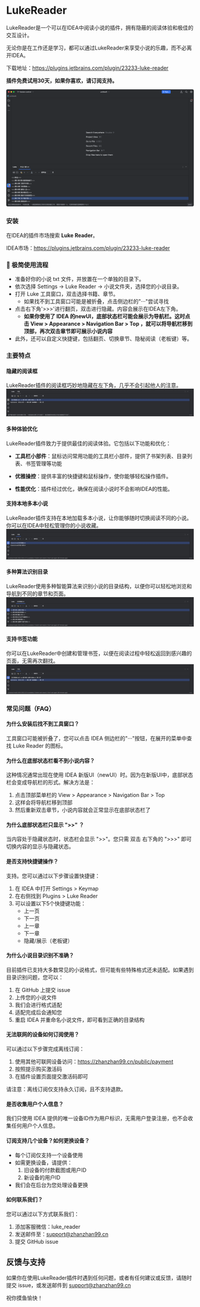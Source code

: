 # LukeReader

LukeReader是一个可以在IDEA中阅读小说的插件，拥有隐蔽的阅读体验和极佳的交互设计。

无论你是在工作还是学习，都可以通过LukeReader来享受小说的乐趣，而不必离开IDEA。

下载地址：https://plugins.jetbrains.com/plugin/23233-luke-reader

**插件免费试用30天，如果你喜欢，请订阅支持。**


![img.png](images/all.png)


### 安装
在IDEA的插件市场搜索 **Luke Reader**。

IDEA市场：https://plugins.jetbrains.com/plugin/23233-luke-reader


### 🚀 极简使用流程
- 准备好你的小说 txt 文件，并放置在一个单独的目录下。
- 依次选择 Settings -> Luke Reader -> 小说文件夹，选择您的小说目录。
- 打开 Luke 工具窗口，双击选择书籍、章节。
  - 如果找不到工具窗口可能是被折叠，点击侧边栏的"···"尝试寻找
- 点击右下角'>>>'进行翻页，双击进行隐藏。内容会展示在IDEA左下角。
  - **如果你使用了 IDEA 的newUI，底部状态栏可能会展示为导航栏。这时点击 View > Appearance > Navigation Bar > Top ，就可以将导航栏移到顶部，再次双击章节即可展示小说内容**
- 此外，还可以自定义快捷键，包括翻页、切换章节、隐秘阅读（老板键）等。



### 主要特点

#### 隐藏的阅读框
LukeReader插件的阅读框巧妙地隐藏在左下角，几乎不会引起他人的注意。
![img.png](images/detail_l.jpeg)

#### 多种体验优化
LukeReader插件致力于提供最佳的阅读体验。它包括以下功能和优化：

- **工具栏小部件**：鼠标访问常用功能的工具栏小部件，提供了书架列表、目录列表、书签管理等功能

- **优雅操控**：提供丰富的快捷键和鼠标操作，使你能够轻松操作插件。

- **性能优化**：插件经过优化，确保在阅读小说时不会影响IDEA的性能。

#### 支持本地多本小说
LukeReader插件支持在本地加载多本小说，让你能够随时切换阅读不同的小说。你可以在IDEA中轻松管理你的小说收藏。
![img.png](images/books_l.jpeg)
#### 多种算法识别目录
LukeReader使用多种智能算法来识别小说的目录结构，以便你可以轻松地浏览和导航到不同的章节和页面。
![img_1.png](images/character_l.jpeg)
#### 支持书签功能
你可以在LukeReader中创建和管理书签，以便在阅读过程中轻松返回到感兴趣的页面，无需再次翻找。
![img_2.png](images/bookmarks_l.jpeg)

### 常见问题（FAQ）

#### 为什么安装后找不到工具窗口？
工具窗口可能被折叠了，您可以点击 IDEA 侧边栏的"···"按钮，在展开的菜单中查找 Luke Reader 的图标。

#### 为什么在底部状态栏看不到小说内容？
这种情况通常出现在使用 IDEA 新版UI（newUI）时。因为在新版UI中，底部状态栏会变成导航栏的形式。解决方法是：
1. 点击顶部菜单栏的 View > Appearance > Navigation Bar > Top
2. 这样会将导航栏移到顶部
3. 然后重新双击章节，小说内容就会正常显示在底部状态栏了

#### 为什么底部状态栏只显示 ">>" ？
当内容处于隐藏状态时，状态栏会显示 ">>"。您只需 双击 右下角的 ">>>" 即可切换内容的显示与隐藏状态。

#### 是否支持快捷键操作？
支持。您可以通过以下步骤设置快捷键：
1. 在 IDEA 中打开 Settings > Keymap
2. 在右侧找到 Plugins > Luke Reader
3. 可以设置以下5个快捷键功能：
   - 上一页
   - 下一页
   - 上一章
   - 下一章
   - 隐藏/展示（老板键）

#### 为什么小说目录识别不准确？
目前插件已支持大多数常见的小说格式，但可能有些特殊格式还未适配。如果遇到目录识别问题，您可以：
1. 在 GitHub 上提交 issue
2. 上传您的小说文件
3. 我们会进行格式适配
4. 适配完成后会通知您
5. 重启 IDEA 并重命名小说文件，即可看到正确的目录结构

#### 无法联网的设备如何订阅使用？
可以通过以下步骤完成离线订阅：
1. 使用其他可联网设备访问：https://zhanzhan99.cn/public/payment
2. 按照提示购买激活码
3. 在插件设置页面提交激活码即可

请注意：离线订阅仅支持永久订阅，且不支持退款。

#### 是否收集用户个人信息？
我们只使用 IDEA 提供的唯一设备ID作为用户标识，无需用户登录注册，也不会收集任何用户个人信息。

#### 订阅支持几个设备？如何更换设备？
- 每个订阅仅支持一个设备使用
- 如需更换设备，请提供：
  1. 旧设备的付款截图或用户ID
  2. 新设备的用户ID
- 我们会在后台为您处理设备更换

#### 如何联系我们？
您可以通过以下方式联系我们：
1. 添加客服微信：luke_reader
2. 发送邮件至：support@zhanzhan99.cn
3. 提交 GitHub issue
## 反馈与支持

如果你在使用LukeReader插件时遇到任何问题，或者有任何建议或反馈，请随时提交 issue，或发送邮件到 support@zhanzhan99.cn 

祝你摸鱼愉快！